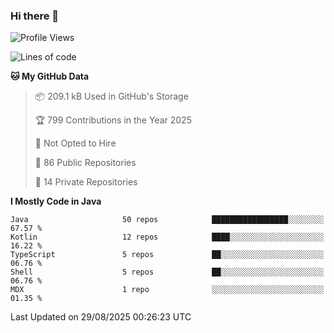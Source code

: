 ### Hi there 👋


<!--START_SECTION:waka-->
![Profile Views](http://img.shields.io/badge/Profile%20Views-0-blue)

![Lines of code](https://img.shields.io/badge/From%20Hello%20World%20I%27ve%20Written-4.9%20million%20lines%20of%20code-blue)

**🐱 My GitHub Data** 

> 📦 209.1 kB Used in GitHub's Storage 
 > 
> 🏆 799 Contributions in the Year 2025
 > 
> 🚫 Not Opted to Hire
 > 
> 📜 86 Public Repositories 
 > 
> 🔑 14 Private Repositories 
 > 
**I Mostly Code in Java** 

```text
Java                     50 repos            █████████████████░░░░░░░░   67.57 % 
Kotlin                   12 repos            ████░░░░░░░░░░░░░░░░░░░░░   16.22 % 
TypeScript               5 repos             ██░░░░░░░░░░░░░░░░░░░░░░░   06.76 % 
Shell                    5 repos             ██░░░░░░░░░░░░░░░░░░░░░░░   06.76 % 
MDX                      1 repo              ░░░░░░░░░░░░░░░░░░░░░░░░░   01.35 % 
```




 Last Updated on 29/08/2025 00:26:23 UTC
<!--END_SECTION:waka-->
